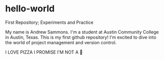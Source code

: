 # hello-world
First Repository; Experiments and Practice

My name is Andrew Sammons. I'm a student at Austin Community College in Austin, Texas.
This is my first github repository!
I'm excited to dive into the world of project management and version control.


I LOVE PIZZA
I PROMISE I'M NOT A 🐴
